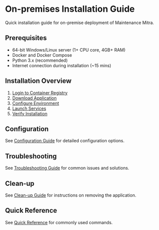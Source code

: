 # On-premises Installation Guide

Quick installation guide for on-premise deployment of Maintenance Mitra.

## Prerequisites
- 64-bit Windows/Linux server (1+ CPU core, 4GB+ RAM)
- Docker and Docker Compose
- Python 3.x (recommended)
- Internet connection during installation (~15 mins)

## Installation Overview
1. [Login to Container Registry](installation-steps.md#login-to-ghcr)
2. [Download Application](installation-steps.md#download)
3. [Configure Environment](installation-steps.md#generate-environment-variables-files)
4. [Launch Services](installation-steps.md#launch)
5. [Verify Installation](verification.md)

## Configuration
See [Configuration Guide](configuration.md) for detailed configuration options.

## Troubleshooting
See [Troubleshooting Guide](troubleshooting.md) for common issues and solutions.

## Clean-up
See [Clean-up Guide](clean-up.md) for instructions on removing the application.

## Quick Reference
See [Quick Reference](quick-reference.md) for commonly used commands.
